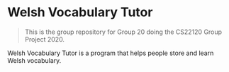# Welsh Vocabulary Tutor

> This is the group repository for Group 20 doing the CS22120 Group Project 2020.

Welsh Vocabulary Tutor is a program that helps people store and learn Welsh vocabulary.